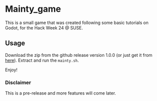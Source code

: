 # Mainty_game
This is a small game that was created following some basic tutorials on Godot, for the Hack Week 24 @ SUSE.

## Usage
Download the zip from the github release version 1.0.0 (or just get it from [here](https://github.com/punkioudi/Mainty_game/releases/download/1.0.0/build.zip)).
Extract and run the `mainty.sh`.

Enjoy!

### Disclaimer
This is a pre-release and more features will come later.
